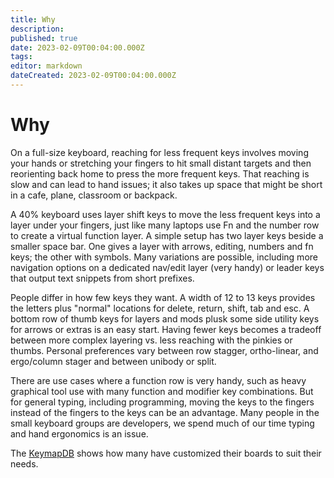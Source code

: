 ```yaml
---
title: Why
description: 
published: true
date: 2023-02-09T00:04:00.000Z
tags: 
editor: markdown
dateCreated: 2023-02-09T00:04:00.000Z
---
```


# Why

On a full-size keyboard, reaching for less frequent keys involves moving your hands or stretching your fingers to hit small distant targets and then reorienting back home to press the more frequent keys. That reaching is slow and can lead to hand issues; it also takes up space that might be short in a cafe, plane, classroom or backpack.

A 40% keyboard uses layer shift keys to move the less frequent keys into a layer under your fingers, just like many laptops use Fn and the number row to create a virtual function layer. A simple setup has two layer keys beside a smaller space bar. One gives a layer with arrows, editing, numbers and fn keys; the other with symbols. Many variations are possible, including more navigation options on a dedicated nav/edit layer (very handy) or leader keys that output text snippets from short prefixes.

People differ in how few keys they want. A width of 12 to 13 keys provides the letters plus "normal" locations for delete, return, shift, tab and esc. A bottom row of thumb keys for layers and mods plusk some side utility keys for arrows or extras is an easy start. Having fewer keys becomes a tradeoff between more complex layering vs. less reaching with the pinkies or thumbs. Personal preferences vary between row stagger, ortho-linear, and ergo/column stager and between unibody or split.

There are use cases where a function row is very handy, such as heavy graphical tool use with many function and modifier key combinations. But for general typing, including programming, moving the keys to the fingers instead of the fingers to the keys can be an advantage. Many people in the small keyboard groups are developers, we spend much of our time typing and hand ergonomics is an issue.

The [KeymapDB](https://keymapdb.com/) shows how many have customized their boards to suit their needs.